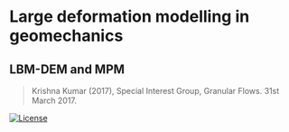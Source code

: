 # Large deformation modelling in geomechanics
## LBM-DEM and MPM
> Krishna Kumar (2017), Special Interest Group, Granular Flows. 31st March 2017.

[![License](https://img.shields.io/badge/license-cc--by--4.0-brightgreen.svg)](https://creativecommons.org/licenses/by/4.0/)
